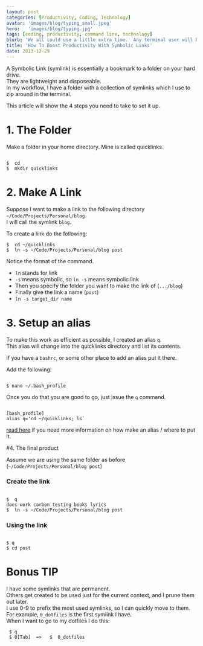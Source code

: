 ```yaml
---
layout: post
categories: [Productivity, Coding, Technology]
avatar: 'images/blog/typing_small.jpeg'
hero:   'images/blog/typing.jpg'
tags: [coding, productivity, command line, technology]
blurb: 'We all could use a little extra time.  Any terminal user will benefit from this easy hack'
title: 'How To Boost Productivity With Symbolic Links'
date: 2013-12-29
---
```


A Symbolic Link (symlink) is essentially a bookmark to a folder on your hard drive.  
They are lightweight and disposeable.  
In my workflow, I have a folder with a collection of symlinks which I use to zip around in the terminal.  

This article will show the 4 steps you need to take to set it up.  

# 1.  The Folder
Make a folder in your home directory.  Mine is called quicklinks.

```

$  cd
$  mkdir quicklinks

```

# 2.  Make A Link
Suppose I want to make a link to the following directory ``~/Code/Projects/Personal/blog``.  
I will call the symlink ``blog``.  

To create a link do the following:  

```
$  cd ~/quicklinks
$  ln -s ~/Code/Projects/Personal/blog post

```

Notice the format of the command.

* ``ln`` stands for link
* ``-s`` means symbolic, so ``ln -s`` means symbolic link
* Then you specify the folder you want to make the link of (``.../blog``)
* Finally give the link a name (``post``)
* ``ln -s target_dir name``


# 3.  Setup an alias

To make this work as efficient as possible, I created an alias ``q``.  
This alias will change into the quicklinks directory and list its contents.  

If you have a ``bashrc``, or some other place to add an alias put it there.  

Add the following:

```

$ nano ~/.bash_profile

```

Once you do that you are good to go, just issue the `q` command.

```

[bash_profile]
alias q='cd ~/quicklinks; ls`

```

[read here](http://coolestguidesontheplanet.com/make-an-alias-in-bash-shell-in-os-x-terminal/) if you need more information on how make an alias / where to put it.

#4.  The final product

Assume we are using the same folder as before (``~/Code/Projects/Personal/blog post``)

### Create the link
```

$  q
docs work carbon testing books lyrics
$  ln -s ~/Code/Projects/Personal/blog post

```

### Using the link
```

$ q
$ cd post

```

# Bonus TIP
  I have some symlinks that are permanent.  
  Others get created to be used just for the current context, and I prune them out later.  
  I use 0-9 to prefix the most used symlinks, so I can quickly move to them.  
  For example, ``0_dotfiles`` is the first symlink I have.  
  When I want to go to my dotfiles I do this:

  ```
   $ q
   $ 0[Tab]  =>   $  0_dotfiles

  ```
